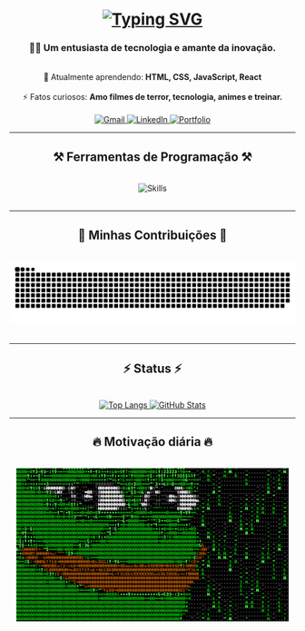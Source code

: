 <h1 align="center">
  <a href="https://git.io/typing-svg">
    <img src="https://readme-typing-svg.herokuapp.com?font=Fira+Code&size=25&pause=1000&center=true&vCenter=true&width=435&lines=Ol%C3%A1%2C+seja+bem-vindo!;Sou+J%C3%BAlio+C%C3%A9zar%2C+prazer!+%F0%9F%91%8B" alt="Typing SVG" />
  </a>
</h1>

<h3 align="center">👨‍💻 Um entusiasta de tecnologia e amante da inovação.</h3>

<br/>

<div align="center">
  🌱 Atualmente aprendendo: <strong>HTML, CSS, JavaScript, React</strong>  
  <br/><br/>
  ⚡ Fatos curiosos: <strong>Amo filmes de terror, tecnologia, animes e treinar.</strong>
</div>

<br/>

<div align="center"> 
  <a href="mailto:Jczarf.oliveira@gmail.com">
    <img src="https://img.shields.io/badge/Gmail-333333?style=for-the-badge&logo=gmail&logoColor=red" alt="Gmail" />
  </a>
  <a href="https://linkedin.com/in/Júliocf" target="_blank">
    <img src="https://img.shields.io/badge/LinkedIn-0077B5?style=for-the-badge&logo=linkedin&logoColor=white" alt="LinkedIn" />
  </a>
  <a href="https://github.com/Jczarf" target="_blank">
    <img src="https://img.shields.io/badge/Portfolio-FF5722?style=for-the-badge&logo=todoist&logoColor=white" alt="Portfolio" />
  </a>
</div>

<hr/>

<h2 align="center">⚒️ Ferramentas de Programação ⚒️</h2>
<br/>
<div align="center">
  <img src="https://skillicons.dev/icons?i=html,css,js,react,python,java,vscode,github" alt="Skills" />
</div>

<br/>
<hr/>

<h2 align="center">🐍 Minhas Contribuições 🐍</h2>
<br/>
<div align="center">
  <img alt="Snake eating my contributions" src="https://raw.githubusercontent.com/salesp07/salesp07/output/github-contribution-grid-snake.svg" />
</div>

<br/>
<hr/>

<h2 align="center">⚡ Status ⚡</h2>
<br/>
<div align="center">
  <a href="https://github.com/Jczarf">
    <img loading="lazy" height="180em" src="https://github-readme-stats.vercel.app/api/top-langs/?username=Jczarf&layout=compact&langs_count=7&theme=dracula" alt="Top Langs" />
    <img loading="lazy" height="180em" src="https://github-readme-stats.vercel.app/api?username=Jczarf&show_icons=true&theme=dracula&include_all_commits=true&count_private=true" alt="GitHub Stats" />
  </a>
</div>

<hr/>

<h2 align="center">🔥 Motivação diária 🔥</h2>
<br/>
<div align="center">
  <img src="./assets/gifhacking.gif" alt="Motivational GIF" width="480" height="270"/>
</div>
